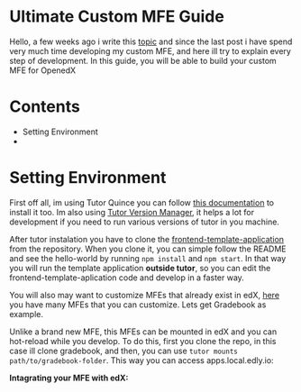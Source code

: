 # Ultimate Custom MFE Guide

Hello, a few weeks ago i write this [topic](https://discuss.openedx.org/t/adding-custom-components-in-a-column-mfe-gradebook/13071/9) and since the last post i have spend very much time developing my custom MFE, and here ill try to explain every step of development.
In this guide, you will be able to build your custom MFE for OpenedX 

# Contents
- Setting Environment
- 



# Setting Environment
First off all, im using Tutor Quince you can follow [this documentation](https://docs.tutor.edly.io/) to install it too. Im also using [Tutor Version Manager](https://github.com/eduNEXT/tvm),  it helps a lot for development if you need to run various versions of tutor in you machine.

After tutor instalation you have to clone the [frontend-template-application](https://github.com/openedx/frontend-template-application) from the repository. When you clone it, you can simple follow the README and see the hello-world by running `npm install` and `npm start`. In that way you will run the template application **outside tutor**, so you can edit the frontend-template-aplication code and develop in a faster way. 

You will also may want to customize MFEs that already exist in edX, [here](https://github.com/overhangio/tutor-mfe#mfe-development) you have many MFEs that you can customize. Lets get Gradebook as example.

Unlike a brand new MFE, this MFEs can be mounted in edX and you can hot-reload while you develop. To do this, first you clone the repo, in this case ill clone gradebook, and then, you can use `tutor mounts path/to/gradebook-folder`. This way you can access apps.local.edly.io:

**Intagrating your MFE with edX:**


